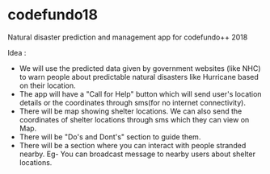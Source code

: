 # codefundo18
Natural disaster prediction and management app for codefundo++ 2018

Idea :

- We will use the predicted data given by government websites (like NHC) to warn people about predictable natural disasters like Hurricane based on their location. 
- The app will have a "Call for Help" button which will send user's location details or the coordinates through sms(for no internet connectivity).
- There will be map showing shelter locations. We can also send the coordinates of shelter locations through sms which they can view on Map.
- There will be "Do's and Dont's" section to guide them.
- There will be a section where you can interact with people stranded nearby. Eg- You can broadcast message to nearby users about shelter locations.
